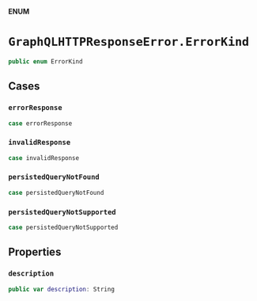**ENUM**

# `GraphQLHTTPResponseError.ErrorKind`

```swift
public enum ErrorKind
```

## Cases
### `errorResponse`

```swift
case errorResponse
```

### `invalidResponse`

```swift
case invalidResponse
```

### `persistedQueryNotFound`

```swift
case persistedQueryNotFound
```

### `persistedQueryNotSupported`

```swift
case persistedQueryNotSupported
```

## Properties
### `description`

```swift
public var description: String
```
